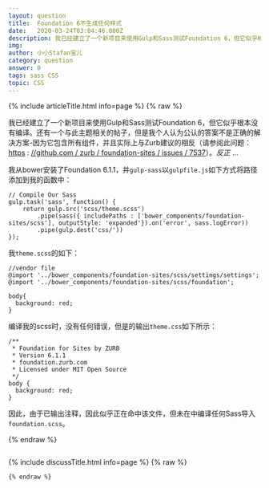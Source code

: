 ```yaml
---
layout: question
title:  Foundation 6不生成任何样式
date:   2020-03-24T03:04:46.000Z
description: 我已经建立了一个新项目来使用Gulp和Sass测试Foundation 6，但它似乎根本没有编译。还有一个与此主题相关的帖子，但是我个人认为公认的答案不是...
img: 
author: 小小Stafan宝儿
category: question
answer: 0
tags: sass CSS
topic: CSS
---
```

<div class="article-root">
  <div class="article">
    {% include articleTitle.html info=page %}
    {% raw %}
    <div class="article-content"><p><font style="vertical-align: inherit;"><font style="vertical-align: inherit;">我已经建立了一个新项目来使用Gulp和Sass测试Foundation 6，但它似乎根本没有编译。</font><font style="vertical-align: inherit;">还有一个与此主题相关的帖子，但是我个人认为公认的答案不是正确的解决方案-因为它包含所有组件，并且实际上与Zurb建议的相反（请参阅此问题：</font></font><a href="https://github.com/zurb/foundation-sites/issues/7537"><font style="vertical-align: inherit;"><font style="vertical-align: inherit;">https</font></font></a><font style="vertical-align: inherit;"><font style="vertical-align: inherit;"> : </font><a href="https://github.com/zurb/foundation-sites/issues/7537"><font style="vertical-align: inherit;">//github.com / zurb / foundation-sites / issues / 7537</font></a><font style="vertical-align: inherit;">）。</font></font><em><font style="vertical-align: inherit;"><font style="vertical-align: inherit;">反正</font></font></em><font style="vertical-align: inherit;"><font style="vertical-align: inherit;"> ...</font></font></p>

<p><font style="vertical-align: inherit;"><font style="vertical-align: inherit;">我从bower安装了Foundation 6.1.1，并</font></font><code>gulp-sass</code><font style="vertical-align: inherit;"><font style="vertical-align: inherit;">以</font></font><code>gulpfile.js</code><font style="vertical-align: inherit;"><font style="vertical-align: inherit;">如下方式</font><font style="vertical-align: inherit;">将路径添加到我的</font><font style="vertical-align: inherit;">函数中</font><font style="vertical-align: inherit;">：</font></font></p>

<pre><code>// Compile Our Sass<font></font>
gulp.task('sass', function() {<font></font>
    return gulp.src('scss/theme.scss')<font></font>
        .pipe(sass({ includePaths : ['bower_components/foundation-sites/scss'], outputStyle: 'expanded'}).on('error', sass.logError))<font></font>
        .pipe(gulp.dest('css/'))<font></font>
});<font></font>
</code></pre>

<p><font style="vertical-align: inherit;"><font style="vertical-align: inherit;">我</font></font><code>theme.scss</code><font style="vertical-align: inherit;"><font style="vertical-align: inherit;">的如下：</font></font></p>

<pre><code>//vendor file<font></font>
@import '../bower_components/foundation-sites/scss/settings/settings';<font></font>
@import '../bower_components/foundation-sites/scss/foundation';<font></font>
<font></font>
body{<font></font>
  background: red;<font></font>
}<font></font>
</code></pre>

<p><font style="vertical-align: inherit;"><font style="vertical-align: inherit;">编译我的scss时，没有任何错误，但是的输出</font></font><code>theme.css</code><font style="vertical-align: inherit;"><font style="vertical-align: inherit;">如下所示：</font></font></p>

<pre><code>/**<font></font>
 * Foundation for Sites by ZURB<font></font>
 * Version 6.1.1<font></font>
 * foundation.zurb.com<font></font>
 * Licensed under MIT Open Source<font></font>
 */<font></font>
body {<font></font>
  background: red;<font></font>
}<font></font>
</code></pre>

<p><font style="vertical-align: inherit;"><font style="vertical-align: inherit;">因此，由于已输出注释，因此似乎正在命中该文件，但未在中编译任何Sass导入</font></font><code>foundation.scss</code><font style="vertical-align: inherit;"><font style="vertical-align: inherit;">。</font></font></p></div>
    {% endraw %}
  </div>
  <p style="height: 0;width:0;overflow: hidden;"> 第3274篇《Foundation 6不生成任何样式》来自Winter(https://github.com/aiyld/aiyld.github.io)的站点</p>
  <div class="discuss-wrapper">
    {% include discussTitle.html info=page %}
    {% raw %}
    
    {% endraw %}
  </div>
<div>
